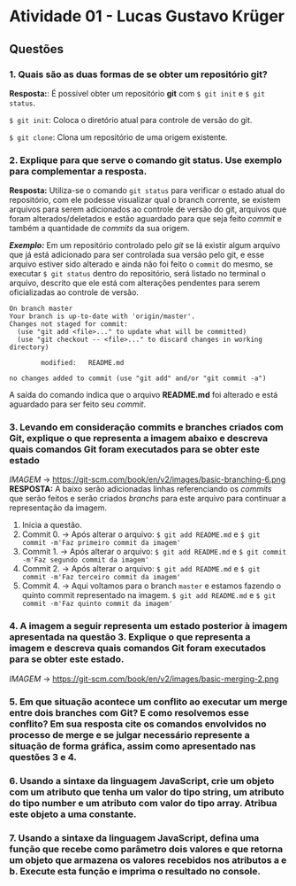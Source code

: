 # Atividade 01 - Lucas Gustavo Krüger

## Questões

### 1. Quais são as duas formas de se obter um repositório git?
**Resposta:**: É possível obter um repositório **git** com `$ git init` e `$ git status`.  

`$ git init`: Coloca o diretório atual para controle de versão do git.

`$ git clone`: Clona um repositório de uma origem existente.

### 2. Explique para que serve o comando git status. Use exemplo para complementar a resposta.
**Resposta:**
Utiliza-se o comando `git status` para verificar o estado atual do repositório, com ele podesse visualizar qual o branch corrente, se existem arquivos para serem adicionados ao controle de versão do git, arquivos que foram alterados/deletados e estão aguardado para que seja feito *commit* e também a quantidade de *commits* da sua origem.

***Exemplo:***
Em um repositório controlado pelo *git* se lá existir algum arquivo que já está adicionado para ser controlada sua versão pelo git, e esse arquivo estiver sido alterado e ainda não foi feito o `commit` do mesmo, se executar `$ git status` dentro do repositório, será listado no terminal o arquivo, descrito que ele está com alterações pendentes para serem oficializadas ao controle de versão.  

```
On branch master
Your branch is up-to-date with 'origin/master'.
Changes not staged for commit:
  (use "git add <file>..." to update what will be committed)
  (use "git checkout -- <file>..." to discard changes in working directory)

        modified:   README.md

no changes added to commit (use "git add" and/or "git commit -a")
```
A saída do comando indica que o arquivo **README.md** foi alterado e está aguardado para ser feito seu *commit*.

### 3. Levando em consideração commits e branches criados com Git, explique o que representa a imagem abaixo e descreva quais comandos Git foram executados para se obter este estado
*IMAGEM* -> https://git-scm.com/book/en/v2/images/basic-branching-6.png
**RESPOSTA:**
A baixo serão adicionadas linhas referenciando os *commits* que serão feitos e serão criados *branchs* para este arquivo para continuar a representação da imagem.

1. Inicia a questão.
2. Commit 0. -> Após alterar o arquivo: `$ git add README.md` e `$ git commit -m'Faz primeiro commit da imagem'`
3. Commit 1. -> Após alterar o arquivo: `$ git add README.md` e `$ git commit -m'Faz segundo commit da imagem'`
4. Commit 2. -> Após alterar o arquivo: `$ git add README.md` e `$ git commit -m'Faz terceiro commit da imagem'`
5. Commit 4. -> Aqui voltamos para o branch `master` e estamos fazendo o quinto commit representado na imagem. `$ git add README.md` e `$ git commit -m'Faz quinto commit da imagem'`


### 4. A imagem a seguir representa um estado posterior à imagem apresentada na questão 3. Explique o que representa a imagem e descreva quais comandos Git foram executados para se obter este estado.
*IMAGEM* -> https://git-scm.com/book/en/v2/images/basic-merging-2.png

### 5. Em que situação acontece um conflito ao executar um merge entre dois branches com Git? E como resolvemos esse conflito? Em sua resposta cite os comandos envolvidos no processo de merge e se julgar necessário represente a situação de forma gráfica, assim como apresentado nas questões 3 e 4.

### 6. Usando a sintaxe da linguagem JavaScript, crie um objeto com um atributo que tenha um valor do tipo string, um atributo do tipo number e um atributo com valor do tipo array. Atribua este objeto a uma constante.

### 7. Usando a sintaxe da linguagem JavaScript, defina uma função que recebe como parâmetro dois valores e que retorna um objeto que armazena os valores recebidos nos atributos a e b. Execute esta função e imprima o resultado no console.
